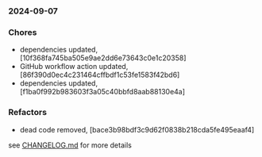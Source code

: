 ### 2024-09-07

### Chores
+ dependencies updated, [10f368fa745ba505e9ae2dd6e73643c0e1c20358]
+ GitHub workflow action updated, [86f390d0ec4c231464cffbdf1c53fe1583f42bd6]
+ dependencies updated, [f1ba0f992b983603f3a05c40bbfd8aab88130e4a]

### Refactors
+ dead code removed, [bace3b98bdf3c9d62f0838b218cda5fe495eaaf4]

see <a href='https://github.com/mrjackwills/screen_control_frontend/blob/main/CHANGELOG.md'>CHANGELOG.md</a> for more details

